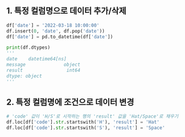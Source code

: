 ## 1. 특정 컬럼명으로 데이터 추가/삭제

```python
df['date'] = '2022-03-18 10:00:00'
df.insert(0, 'date', df.pop('date'))
df['date'] = pd.to_datetime(df['date'])

print(df.dtypes)
'''
date    datetime64[ns]
message              object
result                int64
dtype: object
'''
```

## 2. 특정 컬럼명에 조건으로 데이터 변경

```python
# 'code' 값이 'H/S'로 시작하는 행의 'result' 값을 'Hat/Space'로 채우기
df.loc[df['code'].str.startswith('H'), 'result'] = 'Hat'
df.loc[df['code'].str.startswith('S'), 'result'] = 'Space'
```
